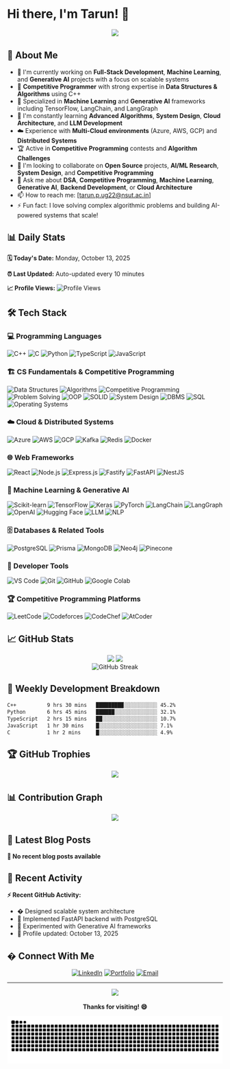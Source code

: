 # Hi there, I'm Tarun! 👋

<div align="center">
  <img src="https://readme-typing-svg.herokuapp.com/?lines=Full+Stack+Developer;Machine+Learning+Engineer;Competitive+Programmer;DSA+Enthusiast;Generative+AI+Developer;Open+Source+Contributor&center=true&width=500&height=50">
</div>

## 🚀 About Me

- 🔭 I'm currently working on **Full-Stack Development**, **Machine Learning**, and **Generative AI** projects with a focus on scalable systems
- 🧠 **Competitive Programmer** with strong expertise in **Data Structures & Algorithms** using C++
- 🤖 Specialized in **Machine Learning** and **Generative AI** frameworks including TensorFlow, LangChain, and LangGraph
- 🌱 I'm constantly learning **Advanced Algorithms**, **System Design**, **Cloud Architecture**, and **LLM Development**
- ☁️ Experience with **Multi-Cloud environments** (Azure, AWS, GCP) and **Distributed Systems**
- 🏆 Active in **Competitive Programming** contests and **Algorithm Challenges**
- 👯 I'm looking to collaborate on **Open Source** projects, **AI/ML Research**, **System Design**, and **Competitive Programming**
- 💬 Ask me about **DSA**, **Competitive Programming**, **Machine Learning**, **Generative AI**, **Backend Development**, or **Cloud Architecture**
- 📫 How to reach me: [tarun.p.ug22@nsut.ac.in]
- ⚡ Fun fact: I love solving complex algorithmic problems and building AI-powered systems that scale!

## 📊 Daily Stats

<!-- DAILY_STATS:START -->
**🗓️ Today's Date:** Monday, October 13, 2025

**⏰ Last Updated:** Auto-updated every 10 minutes

**📈 Profile Views:** ![Profile Views](https://komarev.com/ghpvc/?username=Tarun2605&color=brightgreen)
<!-- DAILY_STATS:END -->

## 🛠️ Tech Stack

### 💻 Programming Languages
![C++](https://img.shields.io/badge/-C++-00599C?style=flat-square&logo=c%2B%2B&logoColor=white)
![C](https://img.shields.io/badge/-C-A8B9CC?style=flat-square&logo=c&logoColor=black)
![Python](https://img.shields.io/badge/-Python-3776AB?style=flat-square&logo=python&logoColor=white)
![TypeScript](https://img.shields.io/badge/-TypeScript-3178C6?style=flat-square&logo=typescript&logoColor=white)
![JavaScript](https://img.shields.io/badge/-JavaScript-F7DF1E?style=flat-square&logo=javascript&logoColor=black)

### 🏗️ CS Fundamentals & Competitive Programming
![Data Structures](https://img.shields.io/badge/-Data%20Structures-FF6B6B?style=flat-square&logo=datastructures&logoColor=white)
![Algorithms](https://img.shields.io/badge/-Algorithms-4ECDC4?style=flat-square&logo=algorithm&logoColor=white)
![Competitive Programming](https://img.shields.io/badge/-Competitive%20Programming-FFD93D?style=flat-square&logo=codeforces&logoColor=black)
![Problem Solving](https://img.shields.io/badge/-Problem%20Solving-A8E6CF?style=flat-square&logo=leetcode&logoColor=black)
![OOP](https://img.shields.io/badge/-OOP-45B7D1?style=flat-square&logo=object&logoColor=white)
![SOLID](https://img.shields.io/badge/-SOLID%20Principles-96CEB4?style=flat-square&logo=solid&logoColor=white)
![System Design](https://img.shields.io/badge/-System%20Design-FFEAA7?style=flat-square&logo=systemdesign&logoColor=black)
![DBMS](https://img.shields.io/badge/-DBMS-DDA0DD?style=flat-square&logo=database&logoColor=white)
![SQL](https://img.shields.io/badge/-SQL-336791?style=flat-square&logo=postgresql&logoColor=white)
![Operating Systems](https://img.shields.io/badge/-Operating%20Systems-FD79A8?style=flat-square&logo=linux&logoColor=white)

### ☁️ Cloud & Distributed Systems
![Azure](https://img.shields.io/badge/-Azure-0078D4?style=flat-square&logo=microsoft-azure&logoColor=white)
![AWS](https://img.shields.io/badge/-AWS-232F3E?style=flat-square&logo=amazon-aws&logoColor=white)
![GCP](https://img.shields.io/badge/-GCP-4285F4?style=flat-square&logo=google-cloud&logoColor=white)
![Kafka](https://img.shields.io/badge/-Kafka-231F20?style=flat-square&logo=apache-kafka&logoColor=white)
![Redis](https://img.shields.io/badge/-Redis-DC382D?style=flat-square&logo=redis&logoColor=white)
![Docker](https://img.shields.io/badge/-Docker-2496ED?style=flat-square&logo=docker&logoColor=white)

### 🌐 Web Frameworks
![React](https://img.shields.io/badge/-ReactJS-61DAFB?style=flat-square&logo=react&logoColor=black)
![Node.js](https://img.shields.io/badge/-Node.js-339933?style=flat-square&logo=node.js&logoColor=white)
![Express.js](https://img.shields.io/badge/-Express.js-000000?style=flat-square&logo=express&logoColor=white)
![Fastify](https://img.shields.io/badge/-Fastify-000000?style=flat-square&logo=fastify&logoColor=white)
![FastAPI](https://img.shields.io/badge/-FastAPI-009688?style=flat-square&logo=fastapi&logoColor=white)
![NestJS](https://img.shields.io/badge/-NestJS-E0234E?style=flat-square&logo=nestjs&logoColor=white)

### 🤖 Machine Learning & Generative AI
![Scikit-learn](https://img.shields.io/badge/-Scikit--learn-F7931E?style=flat-square&logo=scikit-learn&logoColor=white)
![TensorFlow](https://img.shields.io/badge/-TensorFlow-FF6F00?style=flat-square&logo=tensorflow&logoColor=white)
![Keras](https://img.shields.io/badge/-Keras-D00000?style=flat-square&logo=keras&logoColor=white)
![PyTorch](https://img.shields.io/badge/-PyTorch-EE4C2C?style=flat-square&logo=pytorch&logoColor=white)
![LangChain](https://img.shields.io/badge/-LangChain-1C3C3C?style=flat-square&logo=chainlink&logoColor=white)
![LangGraph](https://img.shields.io/badge/-LangGraph-FF6B35?style=flat-square&logo=graph&logoColor=white)
![OpenAI](https://img.shields.io/badge/-OpenAI-412991?style=flat-square&logo=openai&logoColor=white)
![Hugging Face](https://img.shields.io/badge/-Hugging%20Face-FFD21E?style=flat-square&logo=huggingface&logoColor=black)
![LLM](https://img.shields.io/badge/-Large%20Language%20Models-6C5CE7?style=flat-square&logo=ai&logoColor=white)
![NLP](https://img.shields.io/badge/-Natural%20Language%20Processing-00B894?style=flat-square&logo=nlp&logoColor=white)

### 🗄️ Databases & Related Tools
![PostgreSQL](https://img.shields.io/badge/-PostgreSQL-336791?style=flat-square&logo=postgresql&logoColor=white)
![Prisma](https://img.shields.io/badge/-Prisma%20ORM-2D3748?style=flat-square&logo=prisma&logoColor=white)
![MongoDB](https://img.shields.io/badge/-MongoDB-47A248?style=flat-square&logo=mongodb&logoColor=white)
![Neo4j](https://img.shields.io/badge/-Neo4j-008CC1?style=flat-square&logo=neo4j&logoColor=white)
![Pinecone](https://img.shields.io/badge/-Pinecone-000000?style=flat-square&logo=pinecone&logoColor=white)

### 🔧 Developer Tools
![VS Code](https://img.shields.io/badge/-VS%20Code-007ACC?style=flat-square&logo=visual-studio-code&logoColor=white)
![Git](https://img.shields.io/badge/-Git-F05032?style=flat-square&logo=git&logoColor=white)
![GitHub](https://img.shields.io/badge/-GitHub-181717?style=flat-square&logo=github&logoColor=white)
![Google Colab](https://img.shields.io/badge/-Google%20Colab-F9AB00?style=flat-square&logo=google-colab&logoColor=black)

### 🏆 Competitive Programming Platforms
![LeetCode](https://img.shields.io/badge/-LeetCode-FFA116?style=flat-square&logo=leetcode&logoColor=black)
![Codeforces](https://img.shields.io/badge/-Codeforces-1F8ACB?style=flat-square&logo=codeforces&logoColor=white)
![CodeChef](https://img.shields.io/badge/-CodeChef-5B4638?style=flat-square&logo=codechef&logoColor=white)
![AtCoder](https://img.shields.io/badge/-AtCoder-000000?style=flat-square&logo=atcoder&logoColor=white)

## 📈 GitHub Stats

<div align="center">
  <img height="180em" src="https://github-readme-stats.vercel.app/api?username=Tarun2605&show_icons=true&theme=tokyonight&include_all_commits=true&count_private=true"/>
  <img height="180em" src="https://github-readme-stats.vercel.app/api/top-langs/?username=Tarun2605&layout=compact&langs_count=8&theme=tokyonight"/>
</div>

<div align="center">
  <img src="https://github-readme-streak-stats.herokuapp.com/?user=Tarun2605&theme=tokyonight" alt="GitHub Streak"/>
</div>

## 🎯 Weekly Development Breakdown

<!-- WEEKLY_STATS:START -->
```text
C++          9 hrs 30 mins   █████████░░░░░░░░░░░ 45.2%
Python       6 hrs 45 mins   ██████░░░░░░░░░░░░░░ 32.1%
TypeScript   2 hrs 15 mins   ██░░░░░░░░░░░░░░░░░░ 10.7%
JavaScript   1 hr 30 mins    █░░░░░░░░░░░░░░░░░░░ 7.1%
C            1 hr 2 mins     █░░░░░░░░░░░░░░░░░░░ 4.9%
```
<!-- WEEKLY_STATS:END -->

## 🏆 GitHub Trophies

<div align="center">
  <img src="https://github-profile-trophy.vercel.app/?username=Tarun2605&theme=tokyonight&no-frame=false&no-bg=false&margin-w=4"/>
</div>

## 📊 Contribution Graph

<div align="center">
  <img src="https://github-readme-activity-graph.vercel.app/graph?username=Tarun2605&theme=tokyo-night"/>
</div>

## 📝 Latest Blog Posts

<!-- BLOG:START -->
**📰 No recent blog posts available**
<!-- BLOG:END -->

## 🌟 Recent Activity

<!-- RECENT_ACTIVITY:START -->
**⚡ Recent GitHub Activity:**
- � Designed scalable system architecture
- 🚀 Implemented FastAPI backend with PostgreSQL
- 🧠 Experimented with Generative AI frameworks
- 📅 Profile updated: October 13, 2025
<!-- RECENT_ACTIVITY:END -->

## � Connect With Me

<div align="center">
  
[![LinkedIn](https://img.shields.io/badge/-LinkedIn-0077B5?style=for-the-badge&logo=linkedin&logoColor=white)](https://www.linkedin.com/in/tarun-prakash-6255b3257/)
[![Portfolio](https://img.shields.io/badge/-Portfolio-000000?style=for-the-badge&logo=react&logoColor=white)](https://steeldev.in/)
[![Email](https://img.shields.io/badge/-Email-D14836?style=for-the-badge&logo=gmail&logoColor=white)](mailto:tarun.p.ug22@nsut.ac.in)

</div>

---

<div align="center">
  <img src="https://quotes-github-readme.vercel.app/api?type=horizontal&theme=tokyonight"/>
</div>

<div align="center">
  
**Thanks for visiting! 😄**

![Snake animation](https://github.com/Tarun2605/Tarun2605/blob/output/github-contribution-grid-snake.svg)

</div><!--
**Tarun2605/Tarun2605** is a ✨ _special_ ✨ repository because its `README.md` (this file) appears on your GitHub profile.

Here are some ideas to get you started:

- 🔭 I’m currently working on ...
- 🌱 I’m currently learning ...
- 👯 I’m looking to collaborate on ...
- 🤔 I’m looking for help with ...
- 💬 Ask me about ...
- 📫 How to reach me: ...
- 😄 Pronouns: ...
- ⚡ Fun fact: ...
-->
